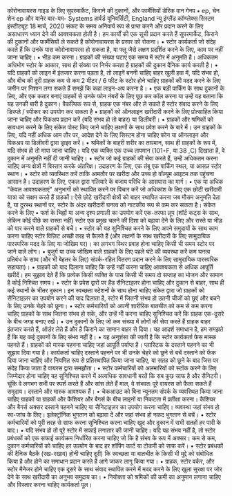 कोरोनावायरस गाइड के लिए
सुपरमार्केट, किराने की दुकानों, और फार्मेसियों
डेरिक वान गेनप ∗ ep, चेन शेन ep
और यानेर बार-यम-
Systems हार्वर्ड यूनिवर्सिटी, England न्यू इंग्लैंड कॉम्प्लेक्स सिस्टम इंस्टीट्यूट
18 मार्च, 2020
संकट के समय अनिवार्य रूप से प्राप्त करने और प्रदान करने के लिए असाधारण ध्यान देने की आवश्यकता होती है। हम कार्यों की एक सूची प्रदान करते हैं
सुपरमार्केट, किराने की दुकानों और फार्मेसियों ले सकते हैं
कोरोनावायरस के प्रसार को रोकना।
• स्टोर कार्यकर्ता जो संदेह करते हैं कि उनके पास कोरोनावायरस हो सकता है,
या फ्लू जैसे लक्षण प्रदर्शित करने के लिए, काम पर नहीं जाना चाहिए।
• भीड़ कम करना। ग्राहकों की संख्या घटाएं
एक समय में स्टोर में अनुमति है। अधिकतम अधिभोग
स्टोर के आकार, साथ ही संख्या पर निर्भर करता है
ग्राहकों की दुकान दैनिक कार्य करती है।
• यदि ग्राहकों को लाइन में इंतजार करना पड़ता है, तो लाइनें बननी चाहिए
बाहर खुली हवा में, यदि संभव हो, और बीच की दूरी
ग्राहक कम से कम 2 मीटर / 6 फीट के स्टोर होने चाहिए
ग्राहकों की मदद करने के लिए जमीन पर निशान लगा सकते हैं
समझें कि कहां लाइन-अप करना है।
• एक बड़ी पार्किंग के साथ दुकानों के लिए, और एक कतार बनाएं
ग्राहकों से उनके फोन नंबरों के लिए पूछ कर
कॉल करना या उन्हें यह बताना कि यह उनकी बारी है
दुकान। वैकल्पिक रूप से, ग्राहक एक नंबर और ले सकते हैं
स्टोर संवाद करने के लिए डिस्प्ले / स्पीकर का उपयोग कर सकता है
• ग्राहकों को ऑनलाइन खरीदारी करने के लिए प्रोत्साहित किया जाना चाहिए और
पिकअप प्रदान करें (यदि संभव हो तो बाहर) या डिलीवरी।
• ग्राहकों और श्रमिकों को सावधान करने के लिए संकेत पोस्ट किए जाने चाहिए
लक्षणों के साथ प्रवेश करने के बारे में। उन ग्राहकों के लिए, यदि नहीं
अधिक आम तौर पर, आदेश देने के लिए सिस्टम होना चाहिए
फोन या ऑनलाइन और पिकअप या डिलीवरी द्वारा ड्राइव करें।
• श्रमिकों के बाहरी शरीर का तापमान, साथ ही
ग्राहकों के रूप में, यदि संभव हो तो मापा जाना चाहिए। यदि एक
व्यक्ति एक उच्च तापमान (101◦F, या 38 ,C) दिखाता है, वे
दुकान में अनुमति नहीं दी जानी चाहिए।
• स्टोर जो कई ग्राहकों की सेवा करते हैं, उन्हें अधिकतम करना चाहिए
अन्य क्षेत्रों में विस्तार करके अंतरिक्ष। उदाहरण के लिए, एक तंबू
एक पार्किंग स्थल, या आसन्न स्टोर स्थान।
• स्टोर को व्यवस्थित करें ताकि आमतौर पर खरीदा और उच्च हो
वॉल्यूम आइटम तक पहुंचना आसान है। उदाहरण के लिए, एकल द्वारा
गलियारे के बजाय परिधि के आसपास का मार्ग।
• एक या अधिक "केवल आवश्यकताएं" अनुभागों को स्थापित करने पर विचार करें जो अधिकांश के लिए एक छोटी खरीदारी यात्रा को सक्षम करते हैं
ग्राहकों। ऐसे छोटे खरीदारी क्षेत्रों को बाहर स्थापित करना
जब मौसम अनुमति देता है, या दूरस्थ स्थानों पर, स्टोर के अंदर खरीदारी घनत्व को नाटकीय रूप से कम कर सकता है।
संकेत करने के लिए • फर्श के चिह्नों या अन्य दृश्य प्रणाली का उपयोग करें
एक-तरफा लूप (शॉर्ट कट्स के साथ, लेकिन कोई पीछे का रास्ता नहीं)
स्टोर एक प्रमुख चलने की दिशा को बढ़ावा देने के लिए और
रास्ते या भीड़ को पार करने वाले ग्राहकों से बचें।
• स्टोर को यह सुनिश्चित करने के लिए अपने समुदायों के साथ काम करना चाहिए
स्टोर विज़िट अच्छी तरह से फैलते हैं (और लक्षणों के साथ खरीदारी के लिए सामुदायिक पारस्परिक मदद के लिए
या जोखिम पर)। का लगभग स्थिर प्रवाह होना चाहिए
किसी भी समय स्टोर पर जाने वाले लोग।
• बुजुर्ग या उच्च जोखिम वाले ग्राहकों के लिए पहले घंटे की व्यवस्था करें
कम घनत्व प्रतिबंध के साथ (और भी बेहतर के लिए)
संपर्क-रहित वितरण प्रदान करने के लिए सामुदायिक पारस्परिक सहायता)।
• ग्राहकों को याद दिलाना चाहिए कि उन्हें नहीं करना चाहिए
आवश्यकता से अधिक आपूर्ति खरीदें। हम सुझाव देते हैं कि प्रत्येक
किसी व्यक्ति के पास किसी भी समय दो सप्ताह का भोजन और सामान है
कोई निश्चित समय।
• स्टोर के प्रवेश द्वारों पर हैंड सैनिटाइज़र होना चाहिए और
दुकान से बाहर, साथ ही कई स्थानों के भीतर
दुकान। इन स्वच्छता स्टेशनों के साथ होना चाहिए
संकेत द्वारा जो ग्राहकों को सैनिटाइज़र का उपयोग करने की याद दिलाता है,
स्टोर में जितनी संभव हो उतनी चीजों को छूएं और बचने के लिए
उनके चेहरे को छूना।
• स्टोर कर्मचारियों को अपनी शारीरिक बातचीत को कम से कम करना चाहिए
ग्राहकों के साथ जितना संभव हो सके, और उन्हें भी करना चाहिए
सुनिश्चित करें कि ग्राहक एक-दूसरे के बीच जगह बनाए रखें।
• उन दुकानों के लिए जो कम संख्या में लोगों की सेवा करते हैं
ग्राहक बाहर इंतजार करते हैं, ऑर्डर लेते हैं और है
किराने का सामान बाहर से दिया। यह आदर्श समाधान है,
हम समझते हैं कि यह कई दुकानों के लिए संभव नहीं है।
• यह अनुशंसा की जाती है कि स्टोर कार्यकर्ता फेस मास्क पहनते हैं।
ग्राहकों को मास्क पहनना चाहिए जहां आपूर्ति पर्याप्त है।
प्लास्टिक के दस्ताने पहनने का भी सुझाव दिया गया है। कार्यकर्ता चाहिए
दस्ताने पहनने पर भी उनके चेहरे को छूने से बचें
दस्ताने को फेंक दिया जाना चाहिए और नियमित रूप से प्रतिस्थापित किया जाना चाहिए,
या सतह को छूने के बाद जिस पर संदेह किया जाता है
वायरस द्वारा समझौता।
• स्टोर कर्मचारियों को अलमारियों को स्टॉक करने के लिए जिम्मेदार होना चाहिए
यह सुनिश्चित करने में अत्यधिक सावधानी बरतें कि सब कुछ साफ है और
सैनिटरी। चूंकि वे लगभग सभी पर स्पर्श करते हैं और सांस लेते हैं
माल, वे संभवतः पूरे वायरस को फैला सकते हैं
समुदाय। दस्ताने और मास्क आवश्यक हैं।
• चेकआउट को बिना न्यूनतम संपर्क के व्यवस्थित किया जाना चाहिए
ग्राहकों या ग्राहकों और कैशियर और बैगर्स के बीच लाइनों या निकटता में प्रतीक्षा करना। कैशियर और बैगर्स
अक्सर दस्ताने पहनने चाहिए या सैनिटाइज़र का उपयोग करना चाहिए। व्यवस्था
जहां संभव हो स्व-जांच के लिए। इलेक्ट्रॉनिक भुगतान को बढ़ावा दें और जहां संभव हो नकद भुगतान से बचें।
• स्टोर कर्मचारियों को पूरी तरह से साफ करना सुनिश्चित करना चाहिए
खुद और दुकान में सभी सतहों हर पारी के बाद।
• यदि संभव हो तो पूरे स्टोर में सफाई लगातार की जानी चाहिए। यदि यह संभव नहीं है, तो स्टोर
प्रबंधकों को एक सफाई कार्यक्रम निर्धारित करना चाहिए जो कि है
संभव के रूप में अक्सर। कम से कम, दुकान कर्मचारियों को चाहिए
हर उपयोग के बाद हर शॉपिंग कार्ट या टोकरी को साफ करें।
• स्टोर प्रबंधकों की दैनिक बैठकें (रख-रखाव) होनी चाहिए
दूरी) कि स्वच्छता या बातचीत के किसी भी मुद्दे को संबोधित किया है और होने का समाधान प्रदान करते हैं
आगे जाकर लागू किया गया।
• ग्राहक, स्टोर वर्कर, और स्टोर मैनेजर होने चाहिए
एक दूसरे के साथ संवाद स्थापित करने में मदद करने के लिए खुला
सुरक्षा पर जोर देने के साथ खरीदारी का अनुभव
समुदाय का।
• नियोक्ता को श्रमिकों की कमी का अनुमान लगाना चाहिए और विस्तार करना चाहिए
कार्यकर्ता पूल।
